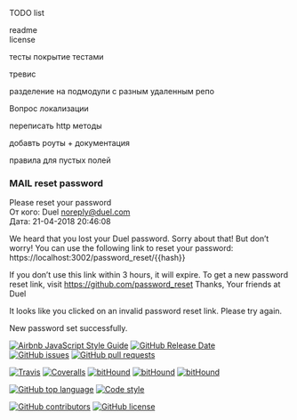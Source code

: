 TODO list  

readme  
license  

тесты
покрытие тестами

тревис

разделение на подмодули с разным удаленным репо

Вопрос локализации

переписать http методы


добавть роуты + документация



правила для пустых полей


























### MAIL reset password
Please reset your password  
  От кого: Duel <noreply@duel.com>  
  Дата: 21-04-2018 20:46:08  

We heard that you lost your Duel password. Sorry about that! But don’t worry! You can use the following link to reset your password:  
https://localhost:3002/password_reset/{{hash}}

If you don’t use this link within 3 hours, it will expire. To get a new password reset link, visit https://github.com/password_reset Thanks, Your friends at Duel  


It looks like you clicked on an invalid password reset link. Please try again.  

New password set successfully.  

[![Airbnb JavaScript Style Guide](https://img.shields.io/badge/code%20style-airbnb-green.svg)](https://github.com/airbnb/javascript)
[![GitHub Release Date](https://img.shields.io/github/release-date/Findoss/Duel.svg)]()  
[![GitHub issues](https://img.shields.io/github/issues/Findoss/Duel.svg)]()
[![GitHub pull requests](https://img.shields.io/github/issues-pr/Findoss/Duel.svg)]()

[![Travis](https://img.shields.io/travis/Findoss/Duel.svg)]()
[![Coveralls](https://img.shields.io/coveralls/github/Findoss/Duel.svg)]()
[![bitHound](https://img.shields.io/bithound/code/github/Findoss/Duel.svg)]()
[![bitHound](https://img.shields.io/bithound/dependencies/github/Findoss/Duel.svg)]()
[![bitHound](https://img.shields.io/bithound/devDependencies/github/Findoss/Duel.svg)]()

[![GitHub top language](https://img.shields.io/github/languages/top/Findoss/Duel.svg)]()
[![Code style](https://img.shields.io/badge/code%20style-airbnb-lightgrey.svg)]()

[![GitHub contributors](https://img.shields.io/github/contributors/Findoss/Duel.svg)]()
[![GitHub license](https://img.shields.io/github/license/Findoss/Duel.svg)]()